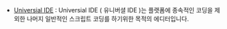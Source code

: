 - [Universial IDE](Software_Coding/) : Universial IDE ( 유니버셜 IDE )는 플랫폼에 종속적인 코딩을 제외한 나머지 일반적인 스크립트 코딩를 하기위한 목적의 에디터입니다.
